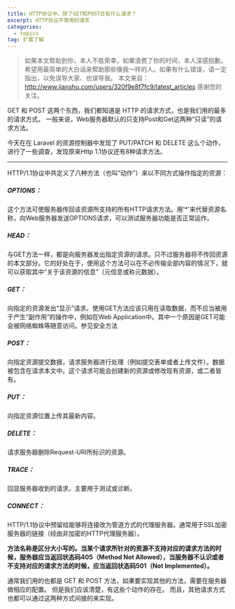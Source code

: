 ```yaml
---
title: HTTP协议中，除了GET和POST还有什么请求？
excerpt: HTTP协议不常用的请求
categories:
  - topics
tag: 扩展了解  
---
```


> 如果本文帮助到你，本人不胜荣幸，如果浪费了你的时间，本人深感抱歉。
希望用最简单的大白话来帮助那些像我一样的人。如果有什么错误，请一定指出，以免误导大家、也误导我。
本文来自：http://www.jianshu.com/users/320f9e8f7fc9/latest_articles
感谢您的关注。


GET 和 POST 这两个东西，我们都知道是 HTTP 的请求方式，也是我们用的最多的请求方式。
一般来说，Web服务器默认的只支持Post和Get这两种“只读”的请求方法。

今天在在 Laravel 的资源控制器中发现了 PUT/PATCH 和 DELETE 这么个动作，进行了一些调查，发现原来Http 1.1协议还有8种请求方法。

***
HTTP/1.1协议中共定义了八种方法（也叫“动作”）来以不同方式操作指定的资源：

##### OPTIONS：
这个方法可使服务器传回该资源所支持的所有HTTP请求方法。用'*'来代替资源名称，向Web服务器发送OPTIONS请求，可以测试服务器功能是否正常运作。

##### HEAD：
与GET方法一样，都是向服务器发出指定资源的请求。只不过服务器将不传回资源的本文部分。它的好处在于，使用这个方法可以在不必传输全部内容的情况下，就可以获取其中“关于该资源的信息”（元信息或称元数据）。

##### GET：
向指定的资源发出“显示”请求。使用GET方法应该只用在读取数据，而不应当被用于产生“副作用”的操作中，例如在Web Application中。其中一个原因是GET可能会被网络蜘蛛等随意访问。参见安全方法

##### POST：
向指定资源提交数据，请求服务器进行处理（例如提交表单或者上传文件）。数据被包含在请求本文中。这个请求可能会创建新的资源或修改现有资源，或二者皆有。

##### PUT：
向指定资源位置上传其最新内容。

##### DELETE：
请求服务器删除Request-URI所标识的资源。

##### TRACE：
回显服务器收到的请求，主要用于测试或诊断。

##### CONNECT：
HTTP/1.1协议中预留给能够将连接改为管道方式的代理服务器。通常用于SSL加密服务器的链接（经由非加密的HTTP代理服务器）。

**方法名称是区分大小写的。当某个请求所针对的资源不支持对应的请求方法的时候，服务器应当返回状态码405（Method Not Allowed），当服务器不认识或者不支持对应的请求方法的时候，应当返回状态码501（Not Implemented）。**


通常我们用的也都是 GET 和 POST 方法，如果要实现其他的方法，需要在服务器做相应的配置。
但是我们应该清楚，有这些个动作的存在。
而且，其他请求方式也都可以通过这两种方式间接的来实现。